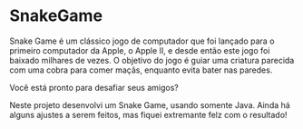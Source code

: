 # SnakeGame


Snake Game é um clássico jogo de computador que foi lançado para o primeiro computador da Apple, o Apple II, e desde então este jogo foi baixado milhares de vezes. O objetivo do jogo é guiar uma criatura parecida com uma cobra para comer maçãs, enquanto evita bater nas paredes. 

Você está pronto para desafiar seus amigos?

Neste projeto desenvolvi um Snake Game, usando somente Java. Ainda há alguns ajustes a serem feitos, mas fiquei extremante felz com o resultado!
